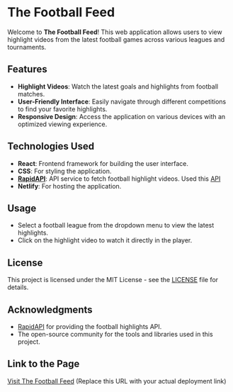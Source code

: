 # The Football Feed

Welcome to **The Football Feed**! This web application allows users to view highlight videos from the latest football games across various leagues and tournaments.

## Features

- **Highlight Videos**: Watch the latest goals and highlights from football matches.
- **User-Friendly Interface**: Easily navigate through different competitions to find your favorite highlights.
- **Responsive Design**: Access the application on various devices with an optimized viewing experience.

## Technologies Used

- **React**: Frontend framework for building the user interface.
- **CSS**: For styling the application.
- **[RapidAPI](https://rapidapi.com/)**: API service to fetch football highlight videos. Used this [API](https://rapidapi.com/scorebat/api/free-football-soccer-videos)
- **Netlify**: For hosting the application.

## Usage

- Select a football league from the dropdown menu to view the latest highlights.
- Click on the highlight video to watch it directly in the player.

## License

This project is licensed under the MIT License - see the [LICENSE](LICENSE) file for details.

## Acknowledgments

- [RapidAPI](https://rapidapi.com/) for providing the football highlights API.
- The open-source community for the tools and libraries used in this project.

## Link to the Page

[Visit The Football Feed](http://yourwebsite.com) (Replace this URL with your actual deployment link)
